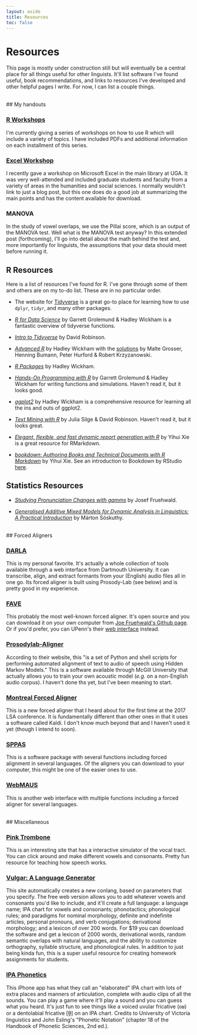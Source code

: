 ```yaml
---
layout: aside
title: Resources
toc: false
---
```


# Resources

This page is mostly under construction still but will eventually be a central place for all things useful for other linguists. It'll  list software I've found useful, book recommendations, and links to resources I've developed and other helpful pages I write. For now, I can list a couple things. 


<br/>
## My handouts

### [R Workshops](/pages/r-workshops.html)

I'm currently giving a series of workshops on how to use R which will include a variety of topics. I have included PDFs and additional information on each installment of this series.

### [Excel Workshop](/excel.html)

I recently gave a workshop on Microsoft Excel in the main library at UGA. It was very well-attended and included graduate students and faculty from a variety of areas in the humanities and social sciences. I normally wouldn't link to just a blog post, but this one does do a good job at summarizing the main points and has the content available for download.

### MANOVA

In the study of vowel overlaps, we use the Pillai score, which is an output of the MANOVA test. Well what is the MANOVA test anyway? In this extended post (forthcoming), I'll go into detail about the math behind the test and, more importantly for linguists, the assumptions that your data should meet before running it.


## R Resources

Here is a list of resources I've found for R. I've gone through some of them and others are on my to-do list. These are in no particular order. 

* The website for [Tidyverse](https://www.tidyverse.org) is a great go-to place for learning how to use `dplyr`, `tidyr`, and many other packages.

* *[R for Data Science](http://r4ds.had.co.nz/index.html)* by Garrett Grolemund & Hadley Wickham is a fantastic overview of tidyverse functions. 

* *[Intro to Tidyverse](http://varianceexplained.org/r/intro-tidyverse/)* by David Robinson. 

* *[Advanced R](https://adv-r.hadley.nz)* by Hadley Wickham with the [solutions](https://bookdown.org/Tazinho/Advanced-R-Solutions/) by Malte Grosser, Henning Bumann, Peter Hurford & Robert Krzyzanowski.

* *[R Packages](http://r-pkgs.had.co.nz)* by Hadley Wickham.

* *[Hands-On Programming with R](https://d1b10bmlvqabco.cloudfront.net/attach/ighbo26t3ua52t/igp9099yy4v10/igz7vp4w5su9/OReilly_HandsOn_Programming_with_R_2014.pdf)* by Garrett Grolemund & Hadley Wickham for writing functions and simulations. Haven't read it, but it looks good.

* *[ggplot2](http://www.springer.com/us/book/9783319242750)* by Hadley Wickham is a comprehensive resource for learning all the ins and outs of ggplot2.

* *[Text Mining with R](http://tidytextmining.com)* by Julia Silge & David Robinson. Haven't read it, but it looks great.

* *[Elegant, flexible, and fast dynamic report generation with R](https://yihui.name/knitr/)* by Yihui Xie is a great resource for RMarkdown.

* *[bookdown: Authoring Books and Technical Documents with R Markdown](https://bookdown.org/yihui/bookdown/)* by Yihui Xie. See an introduction to Bookdown by RStudio [here](https://www.rstudio.com/resources/webinars/introducing-bookdown/).

## Statistics Resources

* *[Studying Pronunciation Changes with gamms](http://jofrhwld.github.io/papers/edinbr_gamm/)* by Josef Fruehwald.

* *[Generalised Additive Mixed Models for Dynamic Analysis in Linguistics: A Practical Introduction](https://arxiv.org/pdf/1703.05339.pdf)* by Márton Sóskuthy.


<br/>
## Forced Aligners

### [DARLA](http://darla.dartmouth.edu)

This is my personal favorite. It's actually a whole collection of tools available through a web interface from Dartmouth University. It can transcribe, align, and extract formants from your (English) audio files all in one go. Its forced aligner is built using Prosody-Lab (see below) and is pretty good in my experience. 

### [FAVE](https://github.com/JoFrhwld/FAVE)

This probably the most well-known forced aligner. It's open source and you can download it on your own computer from [Joe Fruehwald's Github page](https://github.com/JoFrhwld). Or if you'd prefer, you can UPenn's their [web interface](http://fave.ling.upenn.edu) instead.

### [Prosodylab-Aligner](http://prosodylab.org/tools/aligner/)

According to their website, this "is a set of Python and shell scripts for performing automated alignment of text to audio of speech using Hidden Markov Models." This is a software available through McGill University that actually allows you to train your own acoustic model (*e.g.* on a non-English audio corpus). I haven't done ths yet, but I've been meaning to start.

### [Montreal Forced Aligner](https://github.com/MontrealCorpusTools/Montreal-Forced-Aligner)

This is a new forced aligner that I heard about for the first time at the 2017 LSA conference. It is fundamentally different than other ones in that it uses a software called Kaldi. I don't know much beyond that and I haven't used it yet (though I intend to soon).

### [SPPAS](http://www.sppas.org/index.html)

This is a software package with several functions including forced alignment in several languages. Of the aligners you can download to your computer, this might be one of the easier ones to use. 

### [WebMAUS](http://clarin.phonetik.uni-muenchen.de/BASWebServices/#/services)

This is another web interface with multiple functions including a forced aligner for several languages.


<br/>
## Miscellaneous


### [Pink Trombone](http://dood.al/pinktrombone/)

This is an interesting site that has a interactive simulator of the vocal tract. You can click around and make different vowels and consonants. Pretty fun resource for teaching how speech works.

### [Vulgar: A Language Generator](https://www.vulgarlang.com)

This site automatically creates a new conlang, based on parameters that you specify. The free web version allows you to add whatever vowels and consonants you'd like to include, and it'll create a full language: a language name; IPA chart for vowels and consonants; phonotactics; phonological rules; and paradigms for nominal morphology, definite and indefinite articles, personal pronouns, and verb conjugations; derivational morphology; and a lexicon of over 200 words. For $19 you can download the software and get a lexicon of 2000 words, derivational words, random semantic overlaps with natural languages, and the ability to customize orthography, syllable structure, and phonological rules. In addition to just being kinda fun, this is a super useful resource for creating homework assignments for students.

### [IPA Phonetics](https://itunes.apple.com/us/app/ipa-phonetics/id869642260?mt=8)

This iPhone app has what they call an "elaborated" IPA chart with lots of extra places and manners of articulation, complete with audio clips of all the sounds. You can play a game where it'll play a sound and you can guess what you heard. It's just fun to see things like a voiced uvular fricative (ɢʁ) or a dentolabial fricative [θ̼] on an IPA chart. Credits to University of Victoria linguistics and John Esling's "Phonetic Notation" (chapter 18 of the Handbook of Phonetic Sciences, 2nd ed.).